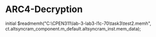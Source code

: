 # ARC4-Decryption



initial $readmemh("C:\\CPEN311\\lab-3-lab3-l1c-70\\task3\\test2.memh", ct.altsyncram_component.m_default.altsyncram_inst.mem_data);
